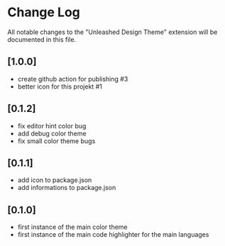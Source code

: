 # Change Log

All notable changes to the "Unleashed Design Theme" extension will be documented in this file.

<!-- Check [Keep a Changelog](http://keepachangelog.com/) for recommendations on how to structure this file. -->

## [1.0.0]

- create github action for publishing #3
- better icon for this projekt #1

## [0.1.2]

- fix editor hint color bug
- add debug color theme
- fix small color theme bugs

## [0.1.1]
- add icon to package.json
- add informations to package.json

## [0.1.0]

- first instance of the main color theme
- first instance of the main code highlighter for the main languages
